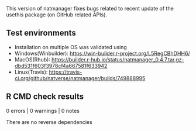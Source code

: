 This version of natmanager fixes bugs related to recent update of the usethis package (on GitHub related APIs).

## Test environments
* Installation on multiple OS was validated using
* Windows(Winbuilder): https://win-builder.r-project.org/L5RegCBhDHH6/
* MacOS(Rhub): https://builder.r-hub.io/status/natmanager_0.4.7.tar.gz-dbd531f603f3978cf4a667581f633942
* Linux(Travis): https://travis-ci.org/github/natverse/natmanager/builds/749888995


## R CMD check results

0 errors | 0 warnings | 0 notes

There are no reverse dependencies 
